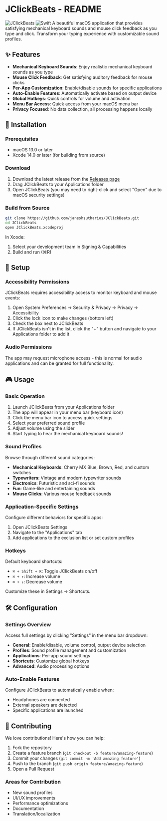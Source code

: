 # JClickBeats - README

![JClickBeats](https://img.shields.io/badge/macOS-13.0+-blue?style=for-the-badge&logo=apple)
![Swift](https://img.shields.io/badge/Swift-5.0-orange?style=for-the-badge&logo=swift)
A beautiful macOS application that provides satisfying mechanical keyboard sounds and mouse click feedback as you type and click. Transform your typing experience with customizable sound profiles.


## ✨ Features

- **Mechanical Keyboard Sounds**: Enjoy realistic mechanical keyboard sounds as you type
- **Mouse Click Feedback**: Get satisfying auditory feedback for mouse clicks
- **Per-App Customization**: Enable/disable sounds for specific applications
- **Auto-Enable Features**: Automatically activate based on output device
- **Global Hotkeys**: Quick controls for volume and activation
- **Menu Bar Access**: Quick access from your macOS menu bar
- **Privacy Focused**: No data collection, all processing happens locally

## 🚀 Installation

### Prerequisites
- macOS 13.0 or later
- Xcode 14.0 or later (for building from source)

### Download
1. Download the latest release from the [Releases page](https://github.com/janeshsutharios/JClickBeats/releases)
2. Drag JClickBeats to your Applications folder
3. Open JClickBeats (you may need to right-click and select "Open" due to macOS security settings)

### Build from Source
```bash
git clone https://github.com/janeshsutharios/JClickBeats.git
cd JClickBeats
open JClickBeats.xcodeproj
```

In Xcode:
1. Select your development team in Signing & Capabilities
2. Build and run (⌘R)

## 🔧 Setup

### Accessibility Permissions
JClickBeats requires accessibility access to monitor keyboard and mouse events:

1. Open System Preferences → Security & Privacy → Privacy → Accessibility
2. Click the lock icon to make changes (bottom left)
3. Check the box next to JClickBeats
4. If JClickBeats isn't in the list, click the "+" button and navigate to your Applications folder to add it

### Audio Permissions
The app may request microphone access - this is normal for audio applications and can be granted for full functionality.

## 🎮 Usage

### Basic Operation
1. Launch JClickBeats from your Applications folder
2. The app will appear in your menu bar (keyboard icon)
3. Click the menu bar icon to access quick settings
4. Select your preferred sound profile
5. Adjust volume using the slider
6. Start typing to hear the mechanical keyboard sounds!

### Sound Profiles
Browse through different sound categories:
- **Mechanical Keyboards**: Cherry MX Blue, Brown, Red, and custom switches
- **Typewriters**: Vintage and modern typewriter sounds
- **Electronics**: Futuristic and sci-fi sounds
- **Fun**: Game-like and entertaining sounds
- **Mouse Clicks**: Various mouse feedback sounds

### Application-Specific Settings
Configure different behaviors for specific apps:
1. Open JClickBeats Settings
2. Navigate to the "Applications" tab
3. Add applications to the exclusion list or set custom profiles

### Hotkeys
Default keyboard shortcuts:
- `⌘ + Shift + K`: Toggle JClickBeats on/off
- `⌘ + ↑`: Increase volume
- `⌘ + ↓`: Decrease volume

Customize these in Settings → Shortcuts.

## 🛠️ Configuration

### Settings Overview
Access full settings by clicking "Settings" in the menu bar dropdown:

- **General**: Enable/disable, volume control, output device selection
- **Profiles**: Sound profile management and customization
- **Applications**: Per-app sound settings
- **Shortcuts**: Customize global hotkeys
- **Advanced**: Audio processing options

### Auto-Enable Features
Configure JClickBeats to automatically enable when:
- Headphones are connected
- External speakers are detected
- Specific applications are launched

## 🤝 Contributing

We love contributions! Here's how you can help:

1. Fork the repository
2. Create a feature branch (`git checkout -b feature/amazing-feature`)
3. Commit your changes (`git commit -m 'Add amazing feature'`)
4. Push to the branch (`git push origin feature/amazing-feature`)
5. Open a Pull Request

### Areas for Contribution
- New sound profiles
- UI/UX improvements
- Performance optimizations
- Documentation
- Translation/localization
